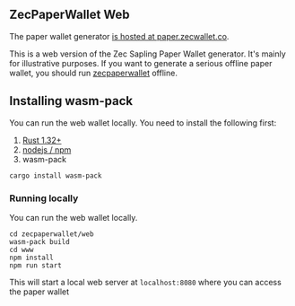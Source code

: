 ## ZecPaperWallet Web
The paper wallet generator [is hosted at paper.zecwallet.co](https://paper.zecwallet.co).

This is a web version of the Zec Sapling Paper Wallet generator. It's mainly for illustrative purposes. If you want to generate a serious offline paper wallet, you should run [zecpaperwallet](https://github.com/adityapk00/zecpaperwallet) offline. 

## Installing wasm-pack
You can run the web wallet locally. You need to install the following first:
1. [Rust 1.32+](https://www.rust-lang.org/tools/install)
2. [nodejs / npm](https://www.npmjs.com/get-npm)
3. wasm-pack
```
cargo install wasm-pack
```

### Running locally
You can run the web wallet locally.

```
cd zecpaperwallet/web
wasm-pack build
cd www
npm install
npm run start
```

This will start a local web server at `localhost:8080` where you can access the paper wallet
